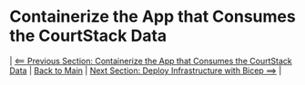 # Containerize the App that Consumes the CourtStack Data

| [<== Previous Section: Containerize the App that Consumes the CourtStack Data](ContainerizeApp.md) | [Back to Main](README.md) | [Next Section: Deploy Infrastructure with Bicep ==>](DeployBicep.md) |
